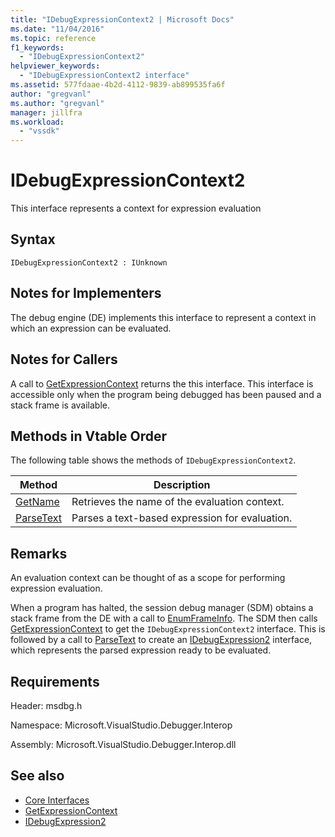 ```yaml
---
title: "IDebugExpressionContext2 | Microsoft Docs"
ms.date: "11/04/2016"
ms.topic: reference
f1_keywords:
  - "IDebugExpressionContext2"
helpviewer_keywords:
  - "IDebugExpressionContext2 interface"
ms.assetid: 577fdaae-4b2d-4112-9839-ab899535fa6f
author: "gregvanl"
ms.author: "gregvanl"
manager: jillfra
ms.workload:
  - "vssdk"
---
```

# IDebugExpressionContext2
This interface represents a context for expression evaluation

## Syntax

```
IDebugExpressionContext2 : IUnknown
```

## Notes for Implementers
 The debug engine (DE) implements this interface to represent a context in which an expression can be evaluated.

## Notes for Callers
 A call to [GetExpressionContext](../../../extensibility/debugger/reference/idebugstackframe2-getexpressioncontext.md) returns the this interface. This interface is accessible only when the program being debugged has been paused and a stack frame is available.

## Methods in Vtable Order
 The following table shows the methods of `IDebugExpressionContext2`.

|Method|Description|
|------------|-----------------|
|[GetName](../../../extensibility/debugger/reference/idebugexpressioncontext2-getname.md)|Retrieves the name of the evaluation context.|
|[ParseText](../../../extensibility/debugger/reference/idebugexpressioncontext2-parsetext.md)|Parses a text-based expression for evaluation.|

## Remarks
 An evaluation context can be thought of as a scope for performing expression evaluation.

 When a program has halted, the session debug manager (SDM) obtains a stack frame from the DE with a call to [EnumFrameInfo](../../../extensibility/debugger/reference/idebugthread2-enumframeinfo.md). The SDM then calls [GetExpressionContext](../../../extensibility/debugger/reference/idebugstackframe2-getexpressioncontext.md) to get the `IDebugExpressionContext2` interface. This is followed by a call to [ParseText](../../../extensibility/debugger/reference/idebugexpressioncontext2-parsetext.md) to create an [IDebugExpression2](../../../extensibility/debugger/reference/idebugexpression2.md) interface, which represents the parsed expression ready to be evaluated.

## Requirements
 Header: msdbg.h

 Namespace: Microsoft.VisualStudio.Debugger.Interop

 Assembly: Microsoft.VisualStudio.Debugger.Interop.dll

## See also
- [Core Interfaces](../../../extensibility/debugger/reference/core-interfaces.md)
- [GetExpressionContext](../../../extensibility/debugger/reference/idebugstackframe2-getexpressioncontext.md)
- [IDebugExpression2](../../../extensibility/debugger/reference/idebugexpression2.md)